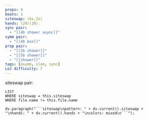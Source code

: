 ```yaml
---
props: 4
beats: 1
siteswap: (6x,2x)
hands: (20)(20).
sync pair:
  - "[[4b shower async]]"
symm pair:
  - "[[4b box]]"
prop pair:
  - "[[2b shower]]"
  - "[[5b shower]]"
  - "[[shower]]"
tags: [asymm, slam, sync]
LoJ difficulty: 7
---
```


siteswap pair:
```dataview
LIST
WHERE siteswap = this.siteswap
WHERE file.name != this.file.name
```
```dataviewjs
dv.paragraph("```siteswap\npattern: " + dv.current().siteswap + "\nhands: " + dv.current().hands + "\ncolors: mixed\n```");
```
